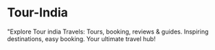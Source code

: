 # Tour-India
 "Explore Tour india Travels: Tours, booking, reviews &amp; guides. Inspiring destinations, easy booking. Your ultimate travel hub!
